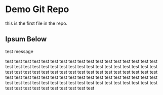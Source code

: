 # Demo Git Repo

this is the first file in the repo.

## Ipsum Below

test message


test test test test test 
test test test test test 
test test test test test 
test test test test test 
test test test test test 
test test test test test 
test test test test test 
test test test test test 
test test test test test 
test test test test test 
test test test test test 
test test test test test 
test test test test test 
test test test test test 
test test test test test 
test test test test test 
test test test test test 
test test test test test 
test test test test test 